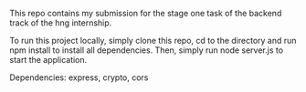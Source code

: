 This repo contains my submission for the stage one task of the backend track of the hng internship. 

To run this project locally, simply clone this repo, cd to the directory and run npm install to install all dependencies. Then, simply run node server.js to start the application. 

Dependencies: express, crypto, cors
